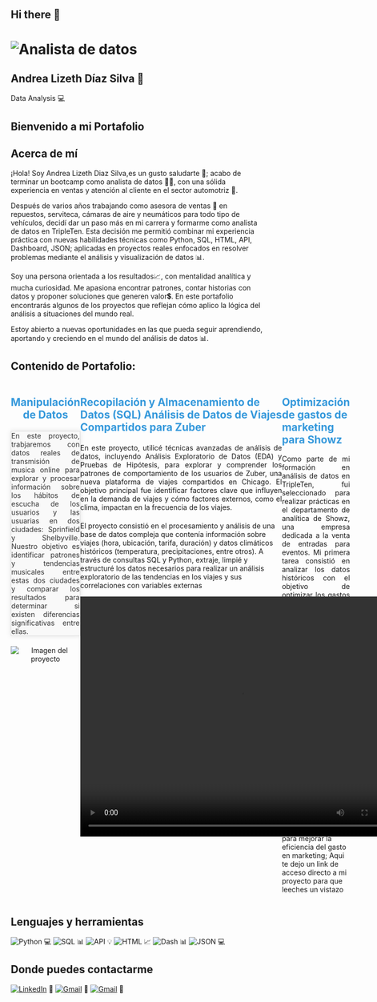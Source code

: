 ## Hi there 👋

<!--
*andra96silva/andra96silva* is a ✨ special ✨ repository because its README.md (this file) appears on your GitHub profile. -->

# <img src="WhatsApp Image 2025-04-14 at 7.02.01 PM.jpeg" alt="Analista de datos">
## Andrea Lizeth Díaz Silva 👋
Data Analysis 💻
## Bienvenido a mi Portafolio
## Acerca de mí
¡Hola! Soy Andrea Lizeth Diaz Silva,es un gusto saludarte 🙂; acabo de terminar un bootcamp como analista de datos 👩‍🎓, con una sólida experiencia en ventas y atención al cliente en el sector automotriz 🚗.

Después de varios años trabajando como asesora de ventas 👜 en repuestos, serviteca, cámaras de aire y neumáticos para todo tipo de vehículos, decidí dar un paso más en mi carrera y formarme como analista de datos en TripleTen. Esta decisión me permitió combinar mi experiencia práctica con nuevas habilidades técnicas como Python, SQL, HTML, API, Dashboard, JSON; aplicadas en proyectos reales enfocados en resolver problemas mediante el análisis y visualización de datos 📊.

Soy una persona orientada a los resultados📈, con mentalidad analítica y mucha curiosidad. Me apasiona encontrar patrones, contar historias con datos y proponer soluciones que generen valor💲. En este portafolio encontrarás algunos de los proyectos que reflejan cómo aplico la lógica del análisis a situaciones del mundo real.

Estoy abierto a nuevas oportunidades en las que pueda seguir aprendiendo, aportando y creciendo en el mundo del análisis de datos 📊.


## Contenido de Portafolio:

<div style="display: flex; justify-content: space-around;">
  <div style="width: 100%; text-align: center;">
    <h2 style="color:#3498db;"> Manipulación de Datos</h2>
    <p style="text-align: justify;color:#333; background-color: #f9f9f9;height:auto; margin: 20px auto;border: 1px solid #ddd; box-shadow: 0 0 10px rgba(0,0,0,0.1);"> En este proyecto, trabjaremos con datos reales de transmisión de musica online para explorar y procesar información sobre los hábitos de escucha de los usuarios y las usuarias en dos ciudades: Sprinfield y Shelbyville. Nuestro objetivo es identificar patrones y tendencias musicales entre estas dos ciudades y comparar los resultados para determinar si existen diferencias significativas entre ellas.</p>
     <img src="imagen-del-proyecto.jpg" alt="Imagen del proyecto">
  </div>
  <div style="width: 80%;">
    <h2 style="color:#3498db;">Recopilación y Almacenamiento de Datos (SQL)
Análisis de Datos de Viajes Compartidos para Zuber</h2>
    <p style="text-align: justify;height:auto; margin: 20px auto;">En este proyecto, utilicé técnicas avanzadas de análisis de datos, incluyendo Análisis Exploratorio de Datos (EDA) y Pruebas de Hipótesis, para explorar y comprender los patrones de comportamiento de los usuarios de Zuber, una nueva plataforma de viajes compartidos en Chicago. El objetivo principal fue identificar factores clave que influyen en la demanda de viajes y cómo factores externos, como el clima, impactan en la frecuencia de los viajes.

El proyecto consistió en el procesamiento y análisis de una base de datos compleja que contenía información sobre viajes (hora, ubicación, tarifa, duración) y datos climáticos históricos (temperatura, precipitaciones, entre otros). A través de consultas SQL y Python, extraje, limpié y estructuré los datos necesarios para realizar un análisis exploratorio de las tendencias en los viajes y sus correlaciones con variables externas</p>
<video width="640" height="480" controls>
    <source src="https://example.com/video.mp4" type="video/mp4">
    Tu navegador no soporta la etiqueta de video.
  </video>
  </div>
  <div style="width: 100%;">
    <h2 style="color:#3498db;">Optimización de gastos de marketing para Showz</h2>
    <p style="text-align: justify;">Como parte de mi formación en análisis de datos en TripleTen, fui seleccionado para realizar prácticas en el departamento de analítica de Showz, una empresa dedicada a la venta de entradas para eventos. Mi primera tarea consistió en analizar los datos históricos con el objetivo de optimizar los gastos de marketing.

Objetivo del proyecto:
Investigar el comportamiento de los usuarios y su impacto financiero en la compañía, para ayudar a tomar decisiones estratégicas más informadas sobre inversión en marketing.

Este proyecto me permitió aplicar técnicas de análisis exploratorio, cohortes, segmentación de usuarios y cálculo del Customer Lifetime Value (CLV), además de presentar recomendaciones basadas en datos para mejorar la eficiencia del gasto en marketing; Aqui te dejo un link de acceso directo a mi proyecto para que leeches un vistazo</p>
  </div>
</div>














## Lenguajes y herramientas
![Python](https://img.shields.io/badge/Python-3776AB?style=for-the-badge&logo=python&logoColor=white) 💻
![SQL](https://img.shields.io/badge/SQL-CC2927?style=for-the-badge&logo=mysql&logoColor=white) 📊
![API](https://img.shields.io/badge/API-3776AB?style=for-the-badge&logo=api&logoColor=white) 💡
![HTML](https://img.shields.io/badge/HTML-E34F26?style=for-the-badge&logo=html5&logoColor=white) 📈
![Dash](https://img.shields.io/badge/Dash-008DE4?style=for-the-badge&logo=plotly&logoColor=white) 📊
![JSON](https://img.shields.io/badge/JSON-000000?style=for-the-badge&logo=json&logoColor=white) 💻
## Donde puedes contactarme
[![LinkedIn](https://img.shields.io/badge/LinkedIn-0077B5?style=for-the-badge&logo=linkedin&logoColor=white)](https://www.linkedin.com/in/andrea-lizeth-díaz-silva-b59834333) 👋
[![Gmail](https://img.shields.io/badge/Gmail-D14836?style=for-the-badge&logo=gmail&logoColor=white)](mailto:andrea96silvald@gmail.com) 📧
[![Gmail](https://img.shields.io/badge/Gmail-D14836?style=for-the-badge&logo=gmail&logoColor=white)](mailto:silvaandreina1005@gmail.com) 📧
